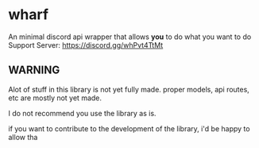 # wharf

An minimal discord api wrapper that allows **you** to do what you want to do
<br>
Support Server: https://discord.gg/whPvt4TtMt

## WARNING

Alot of stuff in this library is not yet fully made. proper models, api routes, etc are mostly not yet made.

I do not recommend you use the library as is.

if you want to contribute to the development of the library, i'd be happy to allow tha
